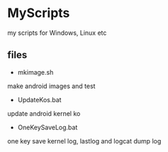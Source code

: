 # MyScripts
my scripts for Windows, Linux etc

## files
* mkimage.sh

make android images and test

* UpdateKos.bat
 
update android kernel ko

* OneKeySaveLog.bat

one key save kernel log, lastlog and logcat dump log